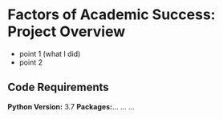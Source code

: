 # Factors of Academic Success: Project Overview
* point 1 (what I did)
* point 2

## Code Requirements
**Python Version:** 3.7
**Packages:**... ... ...



